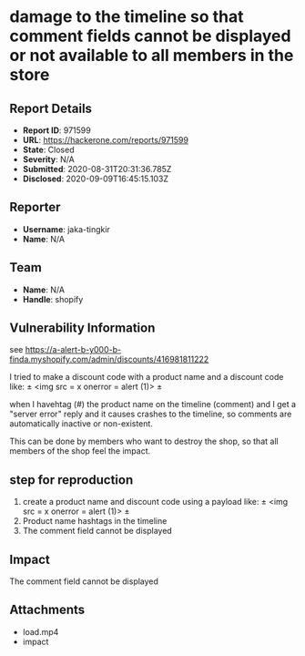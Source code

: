 # damage to the timeline so that comment fields cannot be displayed or not available to all members in the store

## Report Details
- **Report ID**: 971599
- **URL**: https://hackerone.com/reports/971599
- **State**: Closed
- **Severity**: N/A
- **Submitted**: 2020-08-31T20:31:36.785Z
- **Disclosed**: 2020-09-09T16:45:15.103Z

## Reporter
- **Username**: jaka-tingkir
- **Name**: N/A

## Team
- **Name**: N/A
- **Handle**: shopify

## Vulnerability Information
see https://a-alert-b-y000-b-finda.myshopify.com/admin/discounts/416981811222


I tried to make a discount code with a product name and a discount code like: ± <img src = x onerror = alert (1)> ±

when I havehtag (#) the product name on the timeline (comment) and I get a "server error" reply and it causes crashes to the timeline, so comments are automatically inactive or non-existent.

This can be done by members who want to destroy the shop, so that all members of the shop feel the impact.

## step for reproduction
1. create a product name and discount code using a payload like: ± <img src = x onerror = alert (1)> ±
2. Product name hashtags in the timeline
3. The comment field cannot be displayed

## Impact

The comment field cannot be displayed

## Attachments
- load.mp4
- impact
